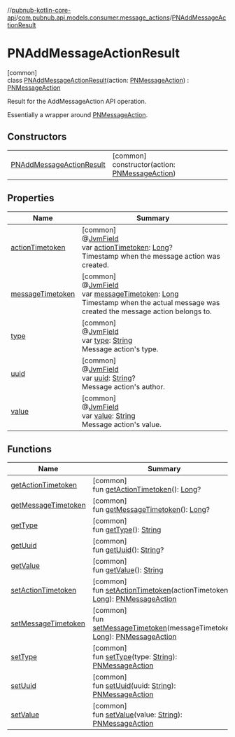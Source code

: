 //[pubnub-kotlin-core-api](../../../index.md)/[com.pubnub.api.models.consumer.message_actions](../index.md)/[PNAddMessageActionResult](index.md)

# PNAddMessageActionResult

[common]\
class [PNAddMessageActionResult](index.md)(action: [PNMessageAction](../-p-n-message-action/index.md)) : [PNMessageAction](../-p-n-message-action/index.md)

Result for the AddMessageAction API operation.

Essentially a wrapper around [PNMessageAction](../-p-n-message-action/index.md).

## Constructors

| | |
|---|---|
| [PNAddMessageActionResult](-p-n-add-message-action-result.md) | [common]<br>constructor(action: [PNMessageAction](../-p-n-message-action/index.md)) |

## Properties

| Name | Summary |
|---|---|
| [actionTimetoken](../-p-n-message-action/action-timetoken.md) | [common]<br>@[JvmField](https://kotlinlang.org/api/latest/jvm/stdlib/kotlin.jvm/-jvm-field/index.html)<br>var [actionTimetoken](../-p-n-message-action/action-timetoken.md): [Long](https://kotlinlang.org/api/latest/jvm/stdlib/kotlin/-long/index.html)?<br>Timestamp when the message action was created. |
| [messageTimetoken](../-p-n-message-action/message-timetoken.md) | [common]<br>@[JvmField](https://kotlinlang.org/api/latest/jvm/stdlib/kotlin.jvm/-jvm-field/index.html)<br>var [messageTimetoken](../-p-n-message-action/message-timetoken.md): [Long](https://kotlinlang.org/api/latest/jvm/stdlib/kotlin/-long/index.html)<br>Timestamp when the actual message was created the message action belongs to. |
| [type](../-p-n-message-action/type.md) | [common]<br>@[JvmField](https://kotlinlang.org/api/latest/jvm/stdlib/kotlin.jvm/-jvm-field/index.html)<br>var [type](../-p-n-message-action/type.md): [String](https://kotlinlang.org/api/latest/jvm/stdlib/kotlin/-string/index.html)<br>Message action's type. |
| [uuid](../-p-n-message-action/uuid.md) | [common]<br>@[JvmField](https://kotlinlang.org/api/latest/jvm/stdlib/kotlin.jvm/-jvm-field/index.html)<br>var [uuid](../-p-n-message-action/uuid.md): [String](https://kotlinlang.org/api/latest/jvm/stdlib/kotlin/-string/index.html)?<br>Message action's author. |
| [value](../-p-n-message-action/value.md) | [common]<br>@[JvmField](https://kotlinlang.org/api/latest/jvm/stdlib/kotlin.jvm/-jvm-field/index.html)<br>var [value](../-p-n-message-action/value.md): [String](https://kotlinlang.org/api/latest/jvm/stdlib/kotlin/-string/index.html)<br>Message action's value. |

## Functions

| Name | Summary |
|---|---|
| [getActionTimetoken](../-p-n-message-action/get-action-timetoken.md) | [common]<br>fun [getActionTimetoken](../-p-n-message-action/get-action-timetoken.md)(): [Long](https://kotlinlang.org/api/latest/jvm/stdlib/kotlin/-long/index.html)? |
| [getMessageTimetoken](../-p-n-message-action/get-message-timetoken.md) | [common]<br>fun [getMessageTimetoken](../-p-n-message-action/get-message-timetoken.md)(): [Long](https://kotlinlang.org/api/latest/jvm/stdlib/kotlin/-long/index.html)? |
| [getType](../-p-n-message-action/get-type.md) | [common]<br>fun [getType](../-p-n-message-action/get-type.md)(): [String](https://kotlinlang.org/api/latest/jvm/stdlib/kotlin/-string/index.html) |
| [getUuid](../-p-n-message-action/get-uuid.md) | [common]<br>fun [getUuid](../-p-n-message-action/get-uuid.md)(): [String](https://kotlinlang.org/api/latest/jvm/stdlib/kotlin/-string/index.html)? |
| [getValue](../-p-n-message-action/get-value.md) | [common]<br>fun [getValue](../-p-n-message-action/get-value.md)(): [String](https://kotlinlang.org/api/latest/jvm/stdlib/kotlin/-string/index.html) |
| [setActionTimetoken](../-p-n-message-action/set-action-timetoken.md) | [common]<br>fun [setActionTimetoken](../-p-n-message-action/set-action-timetoken.md)(actionTimetoken: [Long](https://kotlinlang.org/api/latest/jvm/stdlib/kotlin/-long/index.html)): [PNMessageAction](../-p-n-message-action/index.md) |
| [setMessageTimetoken](../-p-n-message-action/set-message-timetoken.md) | [common]<br>fun [setMessageTimetoken](../-p-n-message-action/set-message-timetoken.md)(messageTimetoken: [Long](https://kotlinlang.org/api/latest/jvm/stdlib/kotlin/-long/index.html)): [PNMessageAction](../-p-n-message-action/index.md) |
| [setType](../-p-n-message-action/set-type.md) | [common]<br>fun [setType](../-p-n-message-action/set-type.md)(type: [String](https://kotlinlang.org/api/latest/jvm/stdlib/kotlin/-string/index.html)): [PNMessageAction](../-p-n-message-action/index.md) |
| [setUuid](../-p-n-message-action/set-uuid.md) | [common]<br>fun [setUuid](../-p-n-message-action/set-uuid.md)(uuid: [String](https://kotlinlang.org/api/latest/jvm/stdlib/kotlin/-string/index.html)): [PNMessageAction](../-p-n-message-action/index.md) |
| [setValue](../-p-n-message-action/set-value.md) | [common]<br>fun [setValue](../-p-n-message-action/set-value.md)(value: [String](https://kotlinlang.org/api/latest/jvm/stdlib/kotlin/-string/index.html)): [PNMessageAction](../-p-n-message-action/index.md) |
